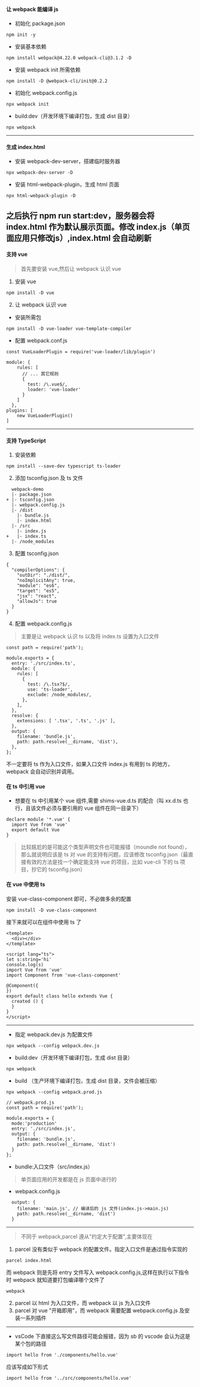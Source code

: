 #### 让 webpack 能编译 js
* 初始化 package.json
```
npm init -y
```
* 安装基本依赖
```
npm install webpack@4.22.0 webpack-cli@3.1.2 -D
```
* 安装 webpack init 所需依赖 
```
npm install -D @webpack-cli/init@0.2.2
```
* 初始化 webpack.config.js
```
npx webpack init
```
* build:dev（开发环境下编译打包，生成 dist 目录）
```
npx webpack
```

---
#### 生成 index.html
* 安装 webpack-dev-server，搭建临时服务器
```
npx webpack-dev-server -D
```
* 安装 html-webpack-plugin，生成 html 页面
```
npx html-webpack-plugin -D
```
之后执行 npm run start:dev，服务器会将 index.html 作为默认展示页面。修改 index.js（单页面应用只修改js）,index.html 会自动刷新
---

#### 支持 vue
> 首先要安装 vue,然后让 webpack 认识 vue
1. 安装 vue
```
npm install -D vue
```
2. 让 webpack 认识 vue
* 安装所需包
```
npm install -D vue-loader vue-template-compiler
```
* 配置 webpack.conf.js
```
const VueLoaderPlugin = require('vue-loader/lib/plugin')

module: {
    rules: [
      // ... 其它规则
      {
        test: /\.vue$/,
        loader: 'vue-loader'
      }
    ]
  },
plugins: [
    new VueLoaderPlugin()
]
```
---

#### 支持 TypeScript
1. 安装依赖
```
npm install --save-dev typescript ts-loader
```
2. 添加 tsconfig.json 及 ts 文件
```
  webpack-demo
  |- package.json
+ |- tsconfig.json
  |- webpack.config.js
  |- /dist
    |- bundle.js
    |- index.html
  |- /src
    |- index.js
+   |- index.ts
  |- /node_modules
```
3. 配置 tsconfig.json
```
{
  "compilerOptions": {
    "outDir": "./dist/",
    "noImplicitAny": true,
    "module": "es6",
    "target": "es5",
    "jsx": "react",
    "allowJs": true
  }
}
```
4. 配置 webpack.config.js
> 主要是让 webpack 认识 ts 以及将 index.ts 设置为入口文件
```
const path = require('path');

module.exports = {
  entry: './src/index.ts',
  module: {
    rules: [
      {
        test: /\.tsx?$/,
        use: 'ts-loader',
        exclude: /node_modules/,
      },
    ],
  },
  resolve: {
    extensions: [ '.tsx', '.ts', '.js' ],
  },
  output: {
    filename: 'bundle.js',
    path: path.resolve(__dirname, 'dist'),
  },
};
```
不一定要将 ts 作为入口文件，如果入口文件 index.js 有用到 ts 的地方，webpack 会自动识别并调用。




#### 在 ts 中引用 vue
* 想要在 ts 中引用某个 vue 组件,需要 shims-vue.d.ts 的配合（叫 xx.d.ts 也行，且该文件必须与要引用的 vue 组件在同一目录下）
```
declare module '*.vue' {
  import Vue from 'vue'
  export default Vue
}
```
> 比较尴尬的是可能这个类型声明文件也可能报错（moundle not found），那么就说明应该是 ts 对 vue 的支持有问题，应该修改 tsconfig.json（最直接有效的方法是找一个确定能支持 vue 的项目，比如 vue-cli 下的 ts 项目，抄它的 tsconfig.json）


#### 在 vue 中使用 ts
安装  vue-class-component 即可，不必做多余的配置
```
npm install -D vue-class-component 
```
接下来就可以在组件中使用 ts 了
```
<template>
  <div></div>
</template>

<script lang="ts">
let s:string='hi'
console.log(s)
import Vue from 'vue'
import Component from 'vue-class-component'

@Component({
})
export default class hello extends Vue {
  created () {
  }
}
</script>
```


---
* 指定 webpack.dev.js 为配置文件
```
npx webpack --config webpack.dev.js
```
* build:dev（开发环境下编译打包，生成 dist 目录）
```
npx webpack
```
* build （生产环境下编译打包，生成 dist 目录，文件会被压缩）
```
npx webpack --config webpack.prod.js
```
```
// webpack.prod.js
const path = require('path');

module.exports = {
  mode:'production'  
  entry: './src/index.js',
  output: {
    filename: 'bundle.js',
    path: path.resolve(__dirname, 'dist')
  }
};
```
* bundle:入口文件（src/index.js）
> 单页面应用的开发都是在 js 页面中进行的
* webpack.config.js
```
  output: {
    filename: 'main.js', // 编译后的 js 文件(index.js->main.js)
    path: path.resolve(__dirname, 'dist')
  }
```

---
> 不同于 webpack,parcel 遵从"约定大于配置",主要体现在
1. parcel 没有类似于 webpack 的配置文件。指定入口文件是通过指令实现的
```
parcel index.html
```
而 webpack 则是先将 entry 文件写入 webpack.config.js,这样在执行以下指令时 webpack 就知道要打包编译哪个文件了
```
webpack
```
2. parcel 以 html 为入口文件，而 webpack 以 js 为入口文件
3. parcel 对 vue "开箱即用"，而 webpack 需要配置 webpack.config.js 及安装一系列插件



----
* vsCode 下直接这么写文件路径可能会报错，因为 sb 的 vscode 会认为这是某个包的路径
```
import hello from './components/hello.vue'
```
应该写成如下形式
```
import hello from '../src/components/hello.vue'
```






